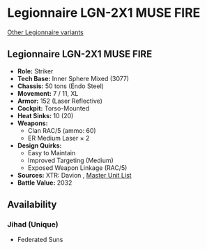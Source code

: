 # Legionnaire LGN-2X1 MUSE FIRE 

[Other Legionnaire variants](../legionnaire.md) 

## Legionnaire LGN-2X1 MUSE FIRE 

- **Role:** Striker 
- **Tech Base:** Inner Sphere Mixed (3077) 
- **Chassis:** 50 tons (Endo Steel) 
- **Movement:** 7 / 11, XL 
- **Armor:** 152 (Laser Reflective) 
- **Cockpit:** Torso-Mounted 
- **Heat Sinks:** 10 (20) 
- **Weapons:** 
  - Clan RAC/5 (ammo: 60) 
  - ER Medium Laser × 2 
- **Design Quirks:** 
  - Easy to Maintain 
  - Improved Targeting (Medium) 
  - Exposed Weapon Linkage (RAC/5) 
- **Sources:** XTR: Davion , [Master Unit List](http://masterunitlist.info/Unit/Details/1864) 
- **Battle Value:** 2032 

## Availability 

### Jihad (Unique) 

- Federated Suns 

